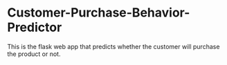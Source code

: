 # Customer-Purchase-Behavior-Predictor
This is the flask web app that predicts whether the customer will purchase the product or not.
